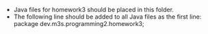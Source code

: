 - Java files for homework3 should be placed in this folder.
- The following line should be added to all Java files as the first line:
package dev.m3s.programming2.homework3;